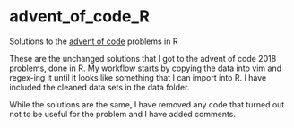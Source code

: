 # advent_of_code_R
Solutions to the [advent of code](https://adventofcode.com) problems in R

These are the unchanged solutions that I got to the advent of code 2018 problems, done in R. My workflow starts by copying the data into vim and regex-ing it until it looks like something that I can import into R. I have included the cleaned data sets in the data folder.

While the solutions are the same, I have removed any code that turned out not to be useful for the problem and I have added comments.
